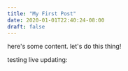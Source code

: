 ```yaml
---
title: "My First Post"
date: 2020-01-01T22:40:24-08:00
draft: false
---
```


here's some content. let's do this thing!

testing live updating:
